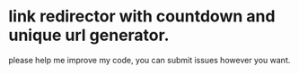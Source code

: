 # link redirector with countdown and unique url generator.

please help me improve my code, you can submit issues however you want.
